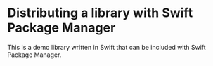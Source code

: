 # Distributing a library with Swift Package Manager

This is a demo library written in Swift that can be included with Swift Package Manager.
